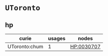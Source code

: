 # `UToronto`

## hp

| curie         |   usages | nodes                                           |
|---------------|----------|-------------------------------------------------|
| UToronto:chum |        1 | [HP:0030707](https://bioregistry.io/HP:0030707) |

